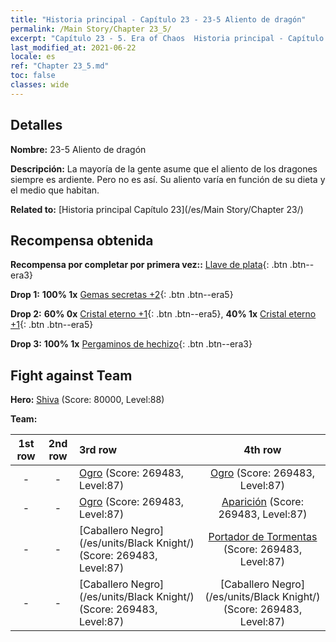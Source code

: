 ```yaml
---
title: "Historia principal - Capítulo 23 - 23-5 Aliento de dragón"
permalink: /Main Story/Chapter 23_5/
excerpt: "Capítulo 23 - 5. Era of Chaos  Historia principal - Capítulo 23_5. 23-5 Aliento de dragón"
last_modified_at: 2021-06-22
locale: es
ref: "Chapter 23_5.md"
toc: false
classes: wide
---
```


## Detalles

 **Nombre:** 23-5 Aliento de dragón

 **Descripción:** La mayoría de la gente asume que el aliento de los dragones siempre es ardiente. Pero no es así. Su aliento varía en función de su dieta y el medio que habitan.

 **Related to:** [Historia principal Capítulo 23](/es/Main Story/Chapter 23/)

## Recompensa obtenida

 **Recompensa por completar por primera vez::** [Llave de plata](/ItemsES/con_693/){: .btn .btn--era3}

 **Drop 1:** **100% 1x** [Gemas secretas +2](/ItemsES/mat_79/){: .btn .btn--era5}

 **Drop 2:** **60% 0x** [Cristal eterno +1](/ItemsES/mat_73/){: .btn .btn--era5}, **40% 1x** [Cristal eterno +1](/ItemsES/mat_73/){: .btn .btn--era5}

 **Drop 3:** **100% 1x** [Pergaminos de hechizo](/ItemsES/con_694/){: .btn .btn--era3}


## Fight against Team
 **Hero:** [Shiva](/es/heroes/Shiva/) (Score: 80000, Level:88)

 **Team:**


  | 1st row | 2nd row | 3rd row | 4th row |
  |:----:|:----:|:----|:----:|
  | - | - | [Ogro](/es/units/Ogre/) (Score: 269483, Level:87)  | [Ogro](/es/units/Ogre/) (Score: 269483, Level:87)  |
  | - | - | [Ogro](/es/units/Ogre/) (Score: 269483, Level:87)  | [Aparición](/es/units/Wight/) (Score: 269483, Level:87)  |
  | - | - | [Caballero Negro](/es/units/Black Knight/) (Score: 269483, Level:87)  | [Portador de Tormentas](/es/units/Stormbringer/) (Score: 269483, Level:87)  |
  | - | - | [Caballero Negro](/es/units/Black Knight/) (Score: 269483, Level:87)  | [Caballero Negro](/es/units/Black Knight/) (Score: 269483, Level:87)  |


